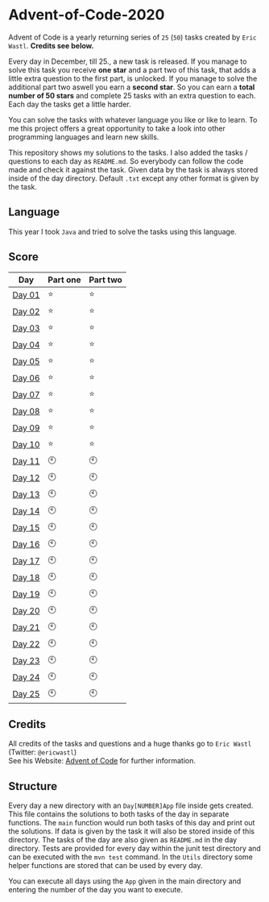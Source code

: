 # Advent-of-Code-2020
Advent of Code is a yearly returning series of `25` (`50`) tasks created by `Eric Wastl`. **Credits see below.**

Every day in December, till 25., a new task is released.
If you manage to solve this task you receive **one star** and a part two of this task, that adds a little extra question to the first part, is unlocked.
If you manage to solve the additional part two aswell you earn a **second star**.
So you can earn a **total number of 50 stars** and complete 25 tasks with an extra question to each. 
Each day the tasks get a little harder.

You can solve the tasks with whatever language you like or like to learn.
To me this project offers a great opportunity to take a look into other programming languages and learn new skills.

This repository shows my solutions to the tasks.
I also added the tasks / questions to each day as `README.md`. So everybody can follow the code made and check it against the task.
Given data by the task is always stored inside of the day directory. 
Default `.txt` except any other format is given by the task.

## Language
This year I took `Java` and tried to solve the tasks using this language.

## Score
| Day | Part one | Part two |
|----|----|----|
| [Day 01](https://github.com/mschoeffel/Advent-of-Code-2020/tree/main/src/main/java/de/mschoeffel/Day01) | :star: | :star: |
| [Day 02](https://github.com/mschoeffel/Advent-of-Code-2020/tree/main/src/main/java/de/mschoeffel/Day02) | :star: | :star: |
| [Day 03](https://github.com/mschoeffel/Advent-of-Code-2020/tree/main/src/main/java/de/mschoeffel/Day03) | :star: | :star: |
| [Day 04](https://github.com/mschoeffel/Advent-of-Code-2020/tree/main/src/main/java/de/mschoeffel/Day04) | :star: | :star: |
| [Day 05](https://github.com/mschoeffel/Advent-of-Code-2020/tree/main/src/main/java/de/mschoeffel/Day05) | :star: | :star: |
| [Day 06](https://github.com/mschoeffel/Advent-of-Code-2020/tree/main/src/main/java/de/mschoeffel/Day06) | :star: | :star: |
| [Day 07](https://github.com/mschoeffel/Advent-of-Code-2020/tree/main/src/main/java/de/mschoeffel/Day07) | :star: | :star: |
| [Day 08](https://github.com/mschoeffel/Advent-of-Code-2020/tree/main/src/main/java/de/mschoeffel/Day08) | :star: | :star: |
| [Day 09](https://github.com/mschoeffel/Advent-of-Code-2020/tree/main/src/main/java/de/mschoeffel/Day09) | :star: | :star: |
| [Day 10](https://github.com/mschoeffel/Advent-of-Code-2020/tree/main/src/main/java/de/mschoeffel/Day09) | :star: | :star: |
| [Day 11]() | :clock10: | :clock10: |
| [Day 12]() | :clock10: | :clock10: |
| [Day 13]() | :clock10: | :clock10: |
| [Day 14]() | :clock10: | :clock10: |
| [Day 15]() | :clock10: | :clock10: |
| [Day 16]() | :clock10: | :clock10: |
| [Day 17]() | :clock10: | :clock10: |
| [Day 18]() | :clock10: | :clock10: |
| [Day 19]() | :clock10: | :clock10: |
| [Day 20]() | :clock10: | :clock10: |
| [Day 21]() | :clock10: | :clock10: |
| [Day 22]() | :clock10: | :clock10: |
| [Day 23]() | :clock10: | :clock10: |
| [Day 24]() | :clock10: | :clock10: |
| [Day 25]() | :clock10: | :clock10: |
## Credits
All credits of the tasks and questions and a huge thanks go to `Eric Wastl` (Twitter: `@ericwastl`)\
See his Website: [Advent of Code](https://adventofcode.com/) for further information.

## Structure
Every day a new directory with an `Day[NUMBER]App` file inside gets created. 
This file contains the solutions to both tasks of the day in separate functions. 
The `main` function would run both tasks of this day and print out the solutions.
If data is given by the task it will also be stored inside of this directory.
The tasks of the day are also given as `README.md` in the day directory.
Tests are provided for every day within the junit test directory and can be executed with the `mvn test` command.
In the `Utils` directory some helper functions are stored that can be used by every day.

You can execute all days using the `App` given in the main directory and entering the number of the day you want to execute.